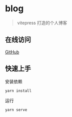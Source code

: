 <!--
 * @Descripttion: 
 * @Date: 2022-07-12 13:23:44
 * @LastEditTime: 2022-07-12 13:24:24
-->
# blog

> vitepress 打造的个人博客
## 在线访问

[GitHub](https://ivestszheng.github.io/blog/)

## 快速上手

安装依赖

```bash
yarn install
```

运行

```bash
yarn serve 
```
